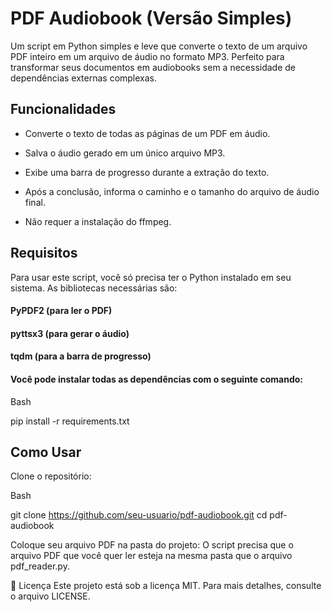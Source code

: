 # PDF Audiobook (Versão Simples) # 
Um script em Python simples e leve que converte o texto de um arquivo PDF inteiro em um arquivo de áudio no formato MP3. Perfeito para transformar seus documentos em audiobooks sem a necessidade de dependências externas complexas.

## Funcionalidades 
* Converte o texto de todas as páginas de um PDF em áudio.

* Salva o áudio gerado em um único arquivo MP3.

* Exibe uma barra de progresso durante a extração do texto.

* Após a conclusão, informa o caminho e o tamanho do arquivo de áudio final.

* Não requer a instalação do ffmpeg.

## Requisitos
Para usar este script, você só precisa ter o Python instalado em seu sistema. As bibliotecas necessárias são:

#### PyPDF2 (para ler o PDF)

#### pyttsx3 (para gerar o áudio)

#### tqdm (para a barra de progresso)

#### Você pode instalar todas as dependências com o seguinte comando:

Bash

pip install -r requirements.txt

## Como Usar
Clone o repositório:

Bash

git clone https://github.com/seu-usuario/pdf-audiobook.git
cd pdf-audiobook

Coloque seu arquivo PDF na pasta do projeto:
O script precisa que o arquivo PDF que você quer ler esteja na mesma pasta que o arquivo pdf_reader.py.

📄 Licença
Este projeto está sob a licença MIT. Para mais detalhes, consulte o arquivo LICENSE.
